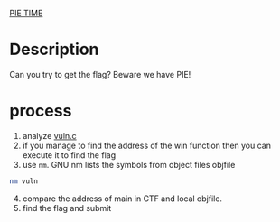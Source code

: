 [PIE TIME](https://play.picoctf.org/practice/challenge/490)

# Description
Can you try to get the flag? Beware we have PIE!

# process
1. analyze [vuln.c](vuln.c)
2. if you manage to find the address of the win function then you can execute it to find the flag
3. use `nm`. GNU nm lists the symbols from object files objfile
```bash
nm vuln
```
4. compare the address of main in CTF and local objfile.
5. find the flag and submit

